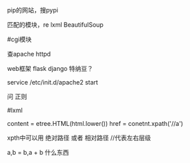 pip的网站，搜pypi

匹配的模块，re  lxml  BeautifulSoup

#cgi模块

查apache  httpd

web框架	flask  django   特纳豆？

service /etc/init.d/apache2 start

问  正则

#lxml

content = etree.HTML(html.lower())
href = conetnt.xpath('//a')

xpth中可以用 绝对路径
	或者 相对路径 //代表左右层级


a,b = b,a + b  什么东西
